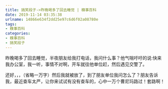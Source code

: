 ```yaml
---
title: 搞笑段子->昨晚喝多了回去睡觉 | 糗事百科
date: 2019-11-14 03:35:38
urlname: 14866e634f2dd25e97c6d6f02a08780e
tags: 
- 糗事百科
categories:
- 糗事百科
- 搞笑段子
---
```

昨晚喝多了回去睡觉，半夜朋友给我打电话，我问什么事？他气喘吁吁的说:快来我办公室，我一听，事情不对啊，开车就往他单位赶，然后遇见交警了。

还好，，，（省略一万字）然后我就被放了，到了朋友单位我问怎么了？朋友告诉我，最近查车太严，让你来试试有没有查车的，心中一万个曹尼玛路过！套路啊！


